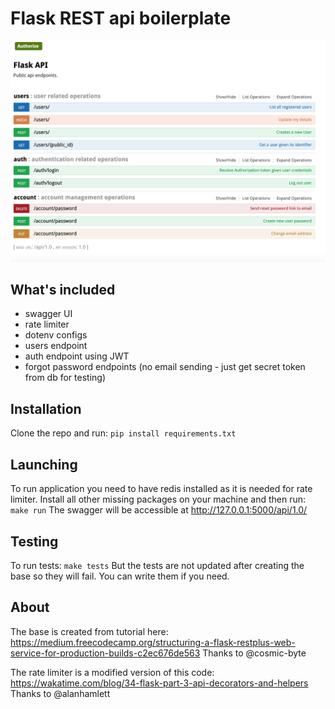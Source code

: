 # Flask REST api boilerplate

![Preview](preview.png "Preview")

## What's included
- swagger UI
- rate limiter
- dotenv configs
- users endpoint
- auth endpoint using JWT
- forgot password endpoints (no email sending - just get secret token from db for testing)

## Installation

Clone the repo and run:
`pip install requirements.txt`

## Launching

To run application you need to have redis installed as it is needed for rate limiter.
Install all other missing packages on your machine and then run:
`make run`
The swagger will be accessible at http://127.0.0.1:5000/api/1.0/

## Testing

To run tests:
`make tests`
But the tests are not updated after creating the base so they will fail.
You can write them if you need.

## About

The base is created from tutorial here:
https://medium.freecodecamp.org/structuring-a-flask-restplus-web-service-for-production-builds-c2ec676de563
Thanks to @cosmic-byte

The rate limiter is a modified version of this code:
https://wakatime.com/blog/34-flask-part-3-api-decorators-and-helpers
Thanks to @alanhamlett
